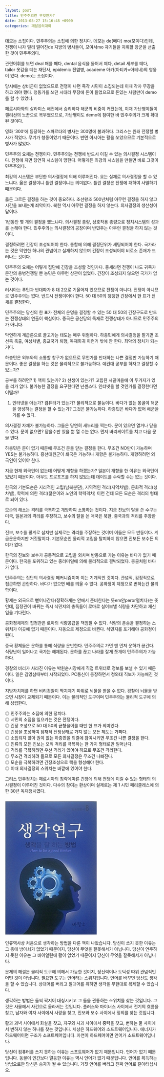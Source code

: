 ```yaml
---
layout: post
title: 민주주의란 무엇인가?
date: 2013-08-27 15:16:48 +0900
categories: 깨달음의대화
---
```

데모는 소집이다. 민주주의는 소집에 의한 정치다. 데모는 de(떼다) mo(모이다)인데, 전쟁이 나자 멀리 떨어진de 지방의 병사들이, 모여서mo 자기들을 지휘할 장군을 선출한 것이 민주주의다. 


  


관련어휘를 보면 deal 패를 떼다, dental 음식을 물어서 떼다, detail 세부를 떼다, tailor 옷감을 떼는 재단사, epidemic 전염병, academe 아카(아티카=아테네)의 영웅이 있다. demo는 소집이다. 


  


당시에는 상비군이 없었으므로 전쟁이 나면 즉각 시민이 소집되는데 이때 각자 무장을 하고 와야 했다. 청동기를 쓰던 시대라 무장에 돈이 들었으므로 돈있는 사람만이 demo를 할 수 있었다. 


  


페르시아와의 살라미스 해전에서 승리하자 해군의 비중이 커졌는데, 이때 가난뱅이들이 갤리선의 노꾼으로 복무했으므로, 가난뱅이도 demo에 참여한 바 민주주의가 크게 확대된 것이다. 


  


영화 ‘300’에 등장하는 스파르타의 병사는 300명에 불과하다. 그리스는 원래 전쟁할 병사가 적었다. 무기가 청동이었기 때문이다. 반면 아시아는 활을 쏘았으므로 기본적으로 병사가 많았다. 


  


민주주의 요체는 전쟁이다. 민주주의는 전쟁에 반드시 이길 수 있는 의사결정 시스템이다. 전쟁에 지면 당연히 시스템이 망한다. 어떻게든 최강의 시스템을 만들면 바로 그것이 민주주의다. 


  


최강의 시스템은 부단한 의사결정에 의해 이루어진다. 요는 실제로 의사결정을 할 수 있느냐다. 옳은 결정이냐 틀린 결정이냐는 의미없다. 틀린 결정은 전쟁에 패하여 사멸하기 때문이다. 


  


옳든 그르든 결정을 하는 것이 중요하다. 조선왕조 500년처럼 아무런 결정을 하지 않고 시간을 보내는게 죄악이다. 북한 역시 아무런 결정을 하지 않는다. 의사결정의 생산성이 답이다. 


  


1년동안 몇 개의 결정을 했느냐다. 의사결정 총량, 상호작용 총량으로 정치시스템의 성과를 논해야 한다. 민주주의는 의사결정의 공장이며 반민주는 아무런 결정을 하지 않는 것이다. 


  


결정하려면 긴장이 조성되어야 한다. 통합에 의해 결정단위가 세팅되어야 한다. 국가라는 것은 막연한 하나의 관념이고 실재하지 않으며 긴장이 조성되어야 비로소 존재가 드러나는 것이다. 


  


민주주의 요체는 어떻게 집단에 긴장을 조성할 것인가다. 중세라면 전쟁이 나도 귀족가문간의 용병전쟁일 뿐 농민은 아무런 상관이 없었다. 긴장이 조성되지 않으면 국가가 없는 것이다. 


  


러시아는 푸틴과 반대파가 8 대 2으로 기울어져 있으므로 전쟁이 아니다. 전쟁이 아니므로 민주주의는 없다. 반드시 전쟁이어야 한다. 50 대 50의 팽팽한 긴장에서 한 표가 전체를 결정한다. 


  


민주주의는 당신의 한 표가 전체의 운명을 결정할 수 있는 50 대 50의 긴장구도로 만드는 전쟁상태의 연출이 핵심이다. 중국은 공산당의 독재로 전쟁상태가 아니므로 민주주의가 아니다. 


  


막연하게 계급론으로 끌고가는 태도는 매우 위험하다. 하층민에게 의사결정을 맡기면 조선족 축출, 여성차별, 종교국가 퇴행, 독재회귀 이런거 밖에 안 한다. 최악의 정치가 되는 거다. 


  


하층민은 외부와의 소통할 창구가 없으므로 무언가를 반대하는 나쁜 결정만 가능하기 때문이다. 좋은 결정을 하는 것은 물리적으로 불가능하다. 예컨대 공부를 하자고 결정할 수 있는가?


  


공부를 하려면? 1) 책이 있는가? 2) 선생이 있는가? 고립된 시골마을에 이 두가지가 있을 리가 없다. 불가능한 결정을 요구한다면 넌센스다. 인터넷을 할 것인가를 결정한다면 어떨까? 


  


1) 인터넷을 아는가? 컴퓨터가 있는가? 물리적으로 불능이다. 바다가 없는 몽골이 해군을 양성하는 결정을 할 수 있는가? 그것은 불가능하다. 하층민은 바다가 없어 해군을 기를 수 없다. 


  


의사결정 자체가 불가능하다. 그들은 당연히 새누리를 찍는다. 문이 있으면 열거나 닫을 수 있다. 문이 없으면? 닫을수만 있을 뿐 열 수는 없다. 먼저 바리케이트를 치고 다음 문을 연다. 


  


하층민은 문이 없기 때문에 무조건 문을 닫는 결정을 한다. 무조건 NO만이 가능하며 YES는 불가능하다. 흥선대원군이 쇄국은 가능하나 개항은 불가능하다. 개항하려면 외국인이 있어야 한다.


  


지금 현재 외국인이 없는데 어떻게 개항을 하겠는가? 일본이 개항을 한 이유는 외국인이 있었기 때문이다. 아무도 프로포즈를 하지 않았는데 데이트를 수락할 수는 없는 것이다. 


  


한국의 기본모순은 지리적인 고립(남북분단), 지역적인 격리(지역차별), 문화적 격리(성차별), 학력에 의한 격리(젊은이와 노인의 학력격차) 이런 건데 모든 모순은 격리의 형태로 되어 있다. 


  


모순의 해소는 격리를 극복하고 개방하여 소통하는 것이다. 지금 진보의 탈을 쓴 수구는 미국, 일본과의 격리를 주장하고, 보수의 탈을 쓴 매국은 북한, 중국과의 격리를 주장한다.


  


진보, 보수를 핑계로 삼지만 실제로는 격리를 주장하는 것이며 이들은 모두 반동이다. 계급운운하지만 거짓말이다. 기본모순인 물리적 고립을 탈피하지 않으면 진보든 보수든 의미가 없다. 


  


한국의 진보와 보수가 공통적으로 고립을 외치며 반동으로 가는 이유는 바다가 없기 때문이다. 한국을 포위하고 있는 중러미일에 의해 물리적으로 결박되었다. 몽골처럼 바다가 없다.


  


민주주의는 집단의 의사결정 메커니즘이며 이는 기계적인 것이다. 관념적, 감정적으로 접근하면 곤란하다. 바다가 없으면 배를 띄울 수 없다. 공화정이 제정으로 변하는건 물리학이다. 


  


황제는 외국으로 뻗어나간다(정확하게는 안에서 준비한다는 뜻em안peror펼치다)는 뜻인데, 집정관이 바뀌는 즉시 식민지의 총독들이 로마로 실어보낼 식량을 차단하고 재신임을 기다린다.


  


공화정체제의 집정관은 로마의 식량공급을 책임질 수 없다. 식량의 운송을 결정하는 스위치가 이곳에 없기 때문이다. 자동으로 제정으로 바뀐다. 식민지를 포기해야 공화정이 된다. 


  


중국 황제들은 운하를 통해 식량을 운반한다. 민주주의로 가면 맨 먼저 운하가 끊긴다. 식량난이 일어나고 국가는 해체된다. 운하를 끊고 나라를 잘게 쪼개야 민주주의가 가능하다. 


  


경찰의 비리가 사라진 이유는 박원순시장에게 직접 트위터로 정보를 보낼 수 있기 때문이다. 일은 김영삼때부터 시작되었다. PC통신이 등장하면서 청와대 직보가 가능해진 것이다.


  


지방자치제를 하면 비리경찰이 딱지떼기 따위로 뇌물을 받을 수 없다. 경찰이 뇌물을 받으면 시장이 교체되기 때문이다. 이는 물리적인 도구이며 민주주의는 물리적 도구에 의해 성립한다.


  


◎ 민주주의는 소집에 의한 정치다.     
◎ 시민의 소집을 일으키는 것은 전쟁이다.     
◎ 긴장 조성으로 50 대 50의 균형을이룰 때만 한 표가 의미있다.     
◎ 긴장을 조성하여 잠재적 전쟁상태로 가지 않는 모든 제도는 가짜다.     
◎ 소집되지 않아 권이 없는 하층민을 의결에 참여시키면 무조건 나쁜 결정을 한다.     
◎ 인류의 모든 진보는 오직 격리를 극복하는 한 가지 형태로만 일어난다.     
◎ 격리를 극복하려면 우선 격리가 있어야 하므로 무조건 격리한다.     
◎ 무조건 격리하려 들므로 모든 의사결정은 무조건 나빠진다.     
◎ 모순을 극복하려면 긴장조성으로 핵을 형성해야 한다.     
◎ 이때 의사결정의 스위치는 바깥에 있어야 한다. 


  


그리스 민주정치는 페르시아의 침략에따른 긴장에 의해 전쟁에 이길 수 있는 형태의 의사결정이 이루어진 것이다. 다수의 참여는 환상이며 실제로는 제 1 시민 페리클레스에 의한 30년 독재정치였다. 


  


###



 <img alt="1234.JPG" src="files/attach/images/198/691/382/1234.JPG" width="300" height="437" />


  


인류역사상 처음으로 생각하는 방법을 다룬 책이 나왔습니다. 당신이 쏘지 못한 이유는 그 총에 방아쇠가 없었기 때문이지, 당신이 무엇을 잘못해서가 아닙니다. 당신이 연주하지 못한 이유는 그 바이얼린에 활이 없었기 때문이지 당신이 무엇을 잘못해서가 아닙니다. 


  


문제의 해결은 물리적 도구에 의해서 가능한 것이지, 정신력이나 도덕성 따위 관념적인 어떤 것이 아닙니다. 필요한 도구는 언어라는 스위치입니다. 언어를 바꾸면 당신도 생각을 할 수 있습니다. 상대어를 버리고 절대어를 취하면 생각을 무한대로 복제할 수 있습니다. 


  


생각하는 방법은 둘씩 짝지어 대칭시키고 그 둘을 관통하는 스위치를 찾는 것입니다. 그것은 사물에서 사건으로 올라서는 것입니다. 플러스와 마이너스 사이에서 전기의 흐름을 찾고, 남자와 여자 사이에서 사랑을 찾고, 진보와 보수 사이에서 정의를 찾는 것입니다. 


  


활과 과녁 사이에서 화살을 찾고, 지구와 사과 사이에서 중력을 찾고, 변하는 둘 사이에서 변하지 않는 하나를 찾는 것입니다. 세상은 하드웨어와 소프트웨어입니다. 에너지가 하드웨어이면 구조가 소프트웨어입니다. 자연이 하드웨어이면 언어가 소프트웨어입니다.


  


당신이 컴퓨터를 쓰지 못하는 이유는 소프트웨어가 없기 때문입니다. 언어가 없기 때문입니다. 동물이 인간보다 열등한 이유는 역시 언어가 없기 때문입니다. 언어를 획득하는 방법으로만 당신은 승자가 될 수 있습니다. 거짓 언어를 버리고 진짜 언어로 갈아타십시오.